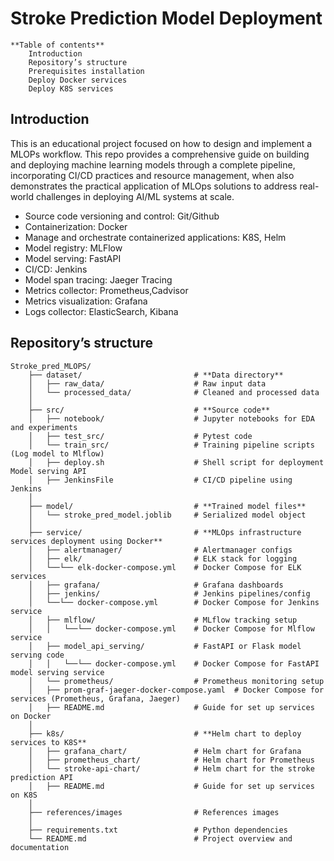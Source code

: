 # Stroke Prediction Model Deployment
    **Table of contents**
        Introduction
        Repository’s structure
        Prerequisites installation
        Deploy Docker services
        Deploy K8S services

## Introduction
This is an educational project focused on how to design and implement a MLOPs workflow. This repo provides a comprehensive guide on building and deploying machine learning models through a complete pipeline, incorporating CI/CD practices and resource management, when also demonstrates the practical application of MLOps solutions to address real-world challenges in deploying AI/ML systems at scale.
- Source code versioning and control: Git/Github
- Containerization: Docker
- Manage and orchestrate containerized applications: K8S, Helm
- Model registry: MLFlow
- Model serving: FastAPI
- CI/CD: Jenkins
- Model span tracing: Jaeger Tracing
- Metrics collector: Prometheus,Cadvisor
- Metrics visualization: Grafana
- Logs collector: ElasticSearch, Kibana


## Repository’s structure
```shell
Stroke_pred_MLOPS/
    ├── dataset/                         # **Data directory**
    │   ├── raw_data/                    # Raw input data
    │   └── processed_data/              # Cleaned and processed data
    │
    ├── src/                             # **Source code**
    │   ├── notebook/                    # Jupyter notebooks for EDA and experiments
    │   ├── test_src/                    # Pytest code
    │   └── train_src/                   # Training pipeline scripts (Log model to Mlflow)
    │   ├── deploy.sh                    # Shell script for deployment Model serving API
    │   ├── JenkinsFile                  # CI/CD pipeline using Jenkins
    │
    ├── model/                           # **Trained model files**
    │   └── stroke_pred_model.joblib     # Serialized model object
    │
    ├── service/                         # **MLOps infrastructure services deployment using Docker**
    │   ├── alertmanager/                # Alertmanager configs
    │   ├── elk/                         # ELK stack for logging
    │   └──└── elk-docker-compose.yml    # Docker Compose for ELK services
    │   ├── grafana/                     # Grafana dashboards
    │   ├── jenkins/                     # Jenkins pipelines/config
    │   └──└── docker-compose.yml        # Docker Compose for Jenkins service
    │   ├── mlflow/                      # MLflow tracking setup
    │   │   └──└── docker-compose.yml    # Docker Compose for Mlflow service
    │   ├── model_api_serving/           # FastAPI or Flask model serving code
    │   │   └──└── docker-compose.yml    # Docker Compose for FastAPI model serving service
    │   └── prometheus/                  # Prometheus monitoring setup
    │   ├── prom-graf-jaeger-docker-compose.yaml  # Docker Compose for services (Prometheus, Grafana, Jaeger)
    │   ├── README.md                    # Guide for set up services on Docker 
    │
    ├── k8s/                             # **Helm chart to deploy services to K8S**
    │   ├── grafana_chart/               # Helm chart for Grafana
    │   ├── prometheus_chart/            # Helm chart for Prometheus
    │   └── stroke-api-chart/            # Helm chart for the stroke prediction API
    │   ├── README.md                    # Guide for set up services on K8S
    │
    ├── references/images                # References images
    │
    ├── requirements.txt                 # Python dependencies
    └── README.md                        # Project overview and documentation
```
                                        


